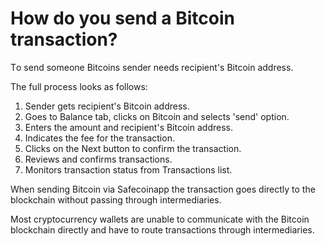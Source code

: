 # How do you send a Bitcoin transaction?

Тo send someone Bitcoins sender needs recipient's Bitcoin address.

The full process looks as follows:

1. Sender gets recipient's Bitcoin address.
2. Goes to Balance tab, clicks on Bitcoin and selects 'send' option.
3. Enters the amount and recipient's Bitcoin address.
4. Indicates the fee for the transaction.
5. Clicks on the Next button to confirm the transaction.
6. Reviews and confirms transactions.
7. Monitors transaction status from Transactions list.

When sending Bitcoin via Safecoinapp the transaction goes directly to the blockchain without passing through intermediaries.

Most cryptocurrency wallets are unable to communicate with the Bitcoin blockchain directly and have to route transactions through intermediaries.


